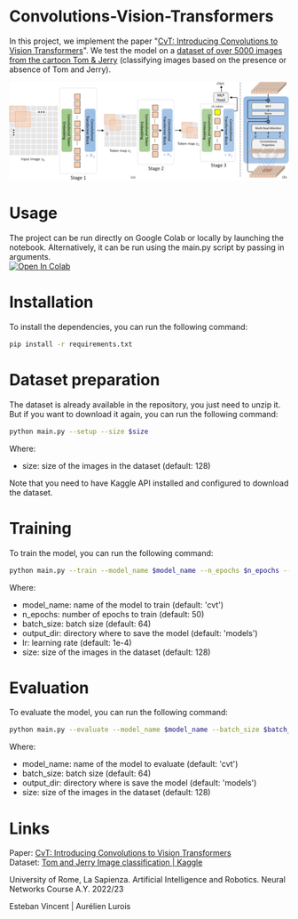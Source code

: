 # Convolutions-Vision-Transformers

In this project, we implement the paper "[CvT: Introducing Convolutions to Vision Transformers](https://arxiv.org/abs/2103.15808)". We test the model on a [dataset of over 5000 
images from the cartoon Tom & Jerry](https://www.kaggle.com/datasets/balabaskar/tom-and-jerry-image-classification)  (classifying images based on the
 presence or absence of Tom and Jerry).

![Pipeline](figures/pipeline.png)

# Usage

The project can be run directly on Google Colab or locally by launching the notebook. Alternatively, it can be run using the main.py script by passing in arguments.<br>
<a target="_blank" href="https://colab.research.google.com/github/EstebanVincent/Convolutions-Vision-Transformers/blob/main/Submission.ipynb">
  <img src="https://colab.research.google.com/assets/colab-badge.svg" alt="Open In Colab"/>
</a>

# Installation

To install the dependencies, you can run the following command:
```bash
pip install -r requirements.txt
```

# Dataset preparation

The dataset is already available in the repository, you just need to unzip it. 
But if you want to download it again, you can run the following command:
```bash
python main.py --setup --size $size
```
Where:
- size: size of the images in the dataset (default: 128)

Note that you need to have Kaggle API installed and configured to download the dataset.

# Training

To train the model, you can run the following command:
```bash
python main.py --train --model_name $model_name --n_epochs $n_epochs --batch_size $batch_size --output_dir $output_dir --lr $lr --size $size
```
Where:
- model_name: name of the model to train (default: 'cvt')
- n_epochs: number of epochs to train (default: 50)
- batch_size: batch size (default: 64)
- output_dir: directory where to save the model (default: 'models')
- lr: learning rate (default: 1e-4)
- size: size of the images in the dataset (default: 128)

# Evaluation

To evaluate the model, you can run the following command:
```bash
python main.py --evaluate --model_name $model_name --batch_size $batch_size --output_dir $output_dir --size $size
```
Where:
- model_name: name of the model to evaluate (default: 'cvt')
- batch_size: batch size (default: 64)
- output_dir: directory where is save the model (default: 'models')
- size: size of the images in the dataset (default: 128)


# Links
Paper: [CvT: Introducing Convolutions to Vision Transformers](https://arxiv.org/abs/2103.15808)<br>
Dataset: [Tom and Jerry Image classification | Kaggle](https://www.kaggle.com/datasets/balabaskar/tom-and-jerry-image-classification)

University of Rome, La Sapienza. Artificial Intelligence and Robotics. Neural Networks Course A.Y. 2022/23

Esteban Vincent | Aurélien Lurois